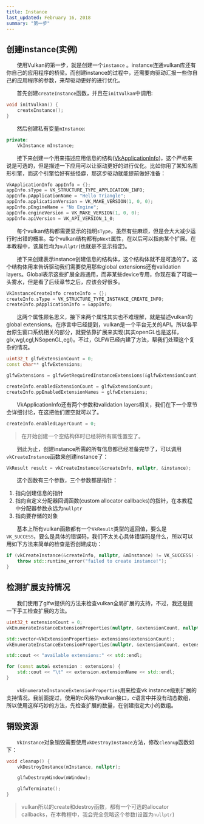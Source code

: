```yaml
---
title: Instance
last_updated: February 16, 2018
summary: "第一步"
---
```


## 创建instance(实例)

&#160; &#160; &#160; &#160;使用Vulkan的第一步，就是创建一个`instance` 。instance连通vulkan库还有你自己的应用程序的桥梁。而创建instance的过程中，还需要向驱动汇报一些你自己的应用程序的参数，来帮驱动更好的进行优化。

&#160; &#160; &#160; &#160;首先创建`createInstance`函数，并且在`initVulkan`中调用:

```c++
void initVulkan() {
    createInstance();
}
```

&#160; &#160; &#160; &#160;然后创建私有变量`mInstance`:

```c++
private:
    VkInstance mInstance;
```

&#160; &#160; &#160; &#160;接下来创建一个用来描述应用信息的结构([VkApplicationInfo](https://www.khronos.org/registry/vulkan/specs/1.0/man/html/VkApplicationInfo.html))，这个严格来说是可选的，但是描述一下应用可以让驱动更好的进行优化。比如你用了某知名图形引擎，而这个引擎恰好有些怪癖，那这步驱动就能提前做好准备：

```c++
VkApplicationInfo appInfo = {};
appInfo.sType = VK_STRUCTURE_TYPE_APPLICATION_INFO;
appInfo.pApplicationName = "Hello Triangle";
appInfo.applicationVersion = VK_MAKE_VERSION(1, 0, 0);
appInfo.pEngineName = "No Engine";
appInfo.engineVersion = VK_MAKE_VERSION(1, 0, 0);
appInfo.apiVersion = VK_API_VERSION_1_0;
```

&#160; &#160; &#160; &#160;每个vulkan结构都需要显示的指明`sType`，虽然有些麻烦，但是会大大减少运行时出错的概率。每个vulkan结构都有`pNext`属性，在以后可以指向某个扩展。在本教程中，该属性均为`nullptr`(也就是不显示指定)。

&#160; &#160; &#160; &#160;接下来创建表示instance创建信息的结构体，这个结构体就不是可选的了。这个结构体用来告诉驱动我们需要使用那些global extensions还有validation layers。Global表示这些扩展全局通用，而非某些device专用，你现在看了可能一头雾水，但是看了后续章节之后，应该会好很多。 

```c++
VkInstanceCreateInfo createInfo = {};
createInfo.sType = VK_STRUCTURE_TYPE_INSTANCE_CREATE_INFO;
createInfo.pApplicationInfo = &appInfo;
```

&#160; &#160; &#160; &#160;这两个属性顾名思义，接下来两个属性其实也不难理解，就是描述vulkan的global extensions。在序言中已经提到，vulkan是一个平台无关的API。所以各平台原生窗口系统相关的部分，就要依靠扩展来实现(其实openGL也是这样，glx,wgl,cgl,NSopenGL,egl)。不过，GLFW已经内建了方法，帮我们处理这个复杂的情况。

```c++
uint32_t glfwExtensionCount = 0;
const char** glfwExtensions;

glfwExtensions = glfwGetRequiredInstanceExtensions(&glfwExtensionCount);

createInfo.enabledExtensionCount = glfwExtensionCount;
createInfo.ppEnabledExtensionNames = glfwExtensions;
```

&#160; &#160; &#160; &#160;VkApplicationInfo还有两个参数和validation layers相关，我们在下一个章节会详细讨论，在这把他们置空就可以了。

```c++
createInfo.enabledLayerCount = 0;
```

> 在开始创建一个空结构体时已经将所有属性置空了。

&#160; &#160; &#160; &#160;到此为止，创建instance所需的所有信息都已经准备完毕了，可以调用`vkCreateInstance`函数来创建instance了：

```c++
VkResult result = vkCreateInstance(&createInfo, nullptr, &instance);
```

&#160; &#160; &#160; &#160;这个函数有三个参数，三个参数都是指针：

1. 指向创建信息的指针
2. 指向自定义分配器回调函数(custom allocator callbacks)的指针，在本教程中分配器参数永远为`nullptr`
3. 指向要存储的对象

&#160; &#160; &#160; &#160;基本上所有vulkan函数都有一个`VkResult`类型的返回值，要么是`VK_SUCCESS`，要么是具体的错误码，我们不太关心具体错误码是什么，所以可以用如下方法来简单的检查是否创建成功：

```c++
if (vkCreateInstance(&createInfo, nullptr, &mInstance) != VK_SUCCESS) {
    throw std::runtime_error("failed to create instance!");
}
```

## 检测扩展支持情况

&#160; &#160; &#160; &#160;我们使用了glfw提供的方法来检查vulkan全局扩展的支持，不过，我还是提一下手工检查扩展的方法。

```c++
uint32_t extensionCount = 0;
vkEnumerateInstanceExtensionProperties(nullptr, &extensionCount, nullptr);

std::vector<VkExtensionProperties> extensions(extensionCount);
vkEnumerateInstanceExtensionProperties(nullptr, &extensionCount, extensions.data());

std::cout << "available extensions:" << std::endl;

for (const auto& extension : extensions) {
    std::cout << "\t" << extension.extensionName << std::endl;
}
```

&#160; &#160; &#160; &#160;`vkEnumerateInstanceExtensionProperties`用来检查vk instance级别扩展的支持情况。我前面提过，使用的c风格的vulkan接口，c语言中并没有动态数组，所以使用这样巧妙的方法，先检查扩展的数量，在创建指定大小的数组。

## 销毁资源

&#160; &#160; &#160; &#160;`VkInstance`对象销毁需要使用`vkDestroyInstance`方法，修改`cleanup`函数如下：

```c++
void cleanup() {
    vkDestroyInstance(mInstance, nullptr);

    glfwDestroyWindow(mWindow);

    glfwTerminate();
}
```

> vulkan所以的create和destroy函数，都有一个可选的allocator callbacks，在本教程中，我会完全忽略这个参数(设置为`nullptr`)
